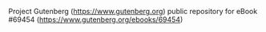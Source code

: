 Project Gutenberg (https://www.gutenberg.org) public repository for
eBook #69454 (https://www.gutenberg.org/ebooks/69454)
